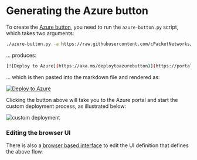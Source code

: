 # Generating the Azure button

To create the [Azure button][azure-button], you need to run the `azure-button.py` script, which takes two arguments:

```bash
./azure-button.py -a https://raw.githubusercontent.com/cPacketNetworks/ccloud-deployment-automation/test1/main.json -u https://raw.githubusercontent.com/cPacketNetworks/ccloud-deployment-automation/test1/createUIDefinition.json
```

... produces:

```bash
[![Deploy to Azure](https://aka.ms/deploytoazurebutton)](https://portal.azure.com/#create/Microsoft.Template/uri/https%3A%2F%2Fraw.githubusercontent.com%2FcPacketNetworks%2Fccloud-deployment-automation%2Fmain%2Fmain.json/createUIDefinitionUri/https%3A%2F%2Fraw.githubusercontent.com%2FcPacketNetworks%2Fccloud-deployment-automation%2Fmain%2FcreateUIDefinition.json)
```

... which is then pasted into the markdown file and rendered as:

[![Deploy to Azure](https://aka.ms/deploytoazurebutton)](https://portal.azure.com/#create/Microsoft.Template/uri/https%3A%2F%2Fraw.githubusercontent.com%2FcPacketNetworks%2Fccloud-deployment-automation%2Fmain%2Fmain.json/createUIDefinitionUri/https%3A%2F%2Fraw.githubusercontent.com%2FcPacketNetworks%2Fccloud-deployment-automation%2Fmain%2FcreateUIDefinition.json)

Clicking the button above will take you to the Azure portal and start the custom deployment process, as illustrated below:

![custom deployment](deployment.png "Custom Deployment")

### Editing the browser UI

There is also a [browser based interface][ui-definition] to edit the UI definition that defines the above flow.

[azure-button]: https://docs.microsoft.com/en-us/azure/azure-resource-manager/templates/deploy-to-azure-button
[ui-definition]: https://portal.azure.com/?feature.customPortal=false#view/Microsoft_Azure_CreateUIDef/SandboxBlade]
